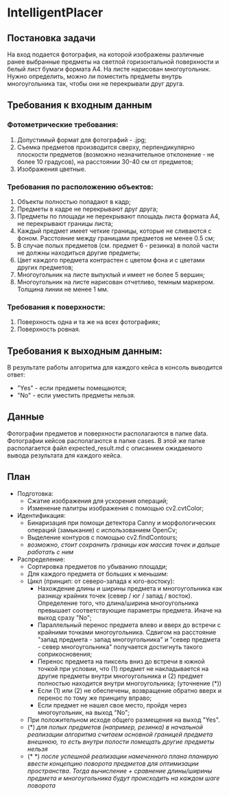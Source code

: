 # IntelligentPlacer
## Постановка задачи
На вход подается фотография, на которой изображены различные ранее выбранные предметы на светлой горизонтальной поверхности и белый лист бумаги формата A4. На листе нарисован многоугольник.  
Нужно определить, можно ли поместить предметы внутрь многоугольника так, чтобы они не перекрывали друг друга.
## Требования к входным данным
### Фотометрические требования:
1) Допустимый формат для фотографий - .jpg;
2) Съемка предметов производится сверху, перпендикулярно плоскости предметов (возможно незначительное отклонение - не более 10 градусов), на расстоянии 30-40 см от предметов;
3) Изображения цветные.
### Требования по расположению объектов:
1) Объекты полностью попадают в кадр;
2) Предметы в кадре не перекрывают друг друга;
3) Предметы по площади не перекрывают площадь листа формата A4, не перекрывают границы листа;
4) Каждый предмет имеет четкие границы, которые не сливаются с фоном. Расстояние между границами предметов не менее 0.5 см;
5) В случае полых предметов (см. предмет 6 - резинка) в полой части не должны находиться другие предметы;
6) Цвет каждого предмета контрастен с цветом фона и с цветами других предметов;
7) Многоугольник на листе выпуклый и имеет не более 5 вершин;
8) Многоугольник на листе нарисован отчетливо, темным маркером. Толщина линии не менее 1 мм.
### Требования к поверхности:
1) Поверхность одна и та же на всех фотографиях;
2) Поверхность ровная.
## Требования к выходным данным:
В результате работы алгоритма для каждого кейса в консоль выводится ответ:
- "Yes" - если предметы помещаются;
-  "No" - если уместить предметы нельзя.
## Данные
Фотографии предметов и поверхности располагаются в папке data.  
Фотографии кейсов располагаются в папке cases. В этой же папке располагается файл expected_result.md с описанием ожидаемого вывода результата для каждого кейса.
## План
- Подготовка:
  + Сжатие изображения для ускорения операций;
  + Изменение палитры изображения с помощью cv2.cvtColor;
- Идентификация:
  + Бинаризация при помощи детектора Canny и морфологических операций (замыкание) с использованием OpenCv;
  + Выделение контуров с помощью cv2.findContours;
  + *возможно, стоит сохранить границы как массив точек и дальше работать с ним*
- Распределение:
  + Сортировка предметов по убыванию площади;
  + Для каждого предмета от больших к меньшим:
  + Цикл (принцип: от северо-запада к юго-востоку):
    + Нахождение длины и ширины предмета и многоугольника как разницу крайних точек (север / юг / запад / восток). Определение того, что длина/ширина многоугольника превышает соответствующие параметры предмета. Иначе на выход сразу "No";
    + Параллельный перенос предмета влево и вверх до встречи с крайними точками многоугольника. Сдвигом на расстояние "запад предмета - запад многоугольника" и "север предмета - север многоугольника" получается достигнуть такого соприкосновения;
    + Перенос предмета на пиксель вниз до встречи в южной точкой при условии, что (1) предмет не накладывается на другие предметы внутри многоугольника и (2) предмет полностью находится внутри многоугольника; (уточнение (*))
    +  Если (1) или (2) не обеспечены, возвращение обратно вверх и перенос по тому же принципу вправо;
    +  Если предмет не нашел свое место, пройдя через многоугольник, на выход "No";
  + При положительном исходе общего размещения на выход "Yes".
  + (*) *для полых предметов (например, резинка) в начальной реализации алгоритма считаем основной границей предмета внешнюю, то есть внутри полости помещать другие предметы нельзя*
  + (* *) *после успешной реализации намеченного плана планирую ввести концепцию поворота предметов для оптимизации пространства. Тогда вычисление + сравнение длины/ширины предмета и многоугольника будут происходить на каждом шаге поворота*
